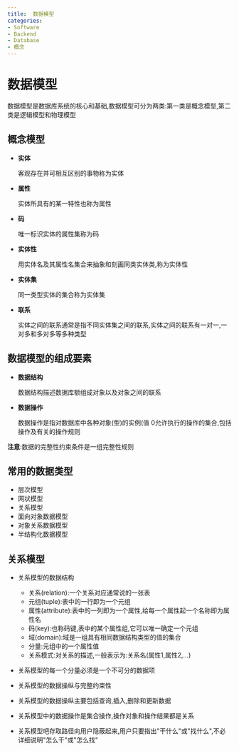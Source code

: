 ```yaml
---
title:  数据模型
categories:
- Software
- Backend
- Database
- 概念
---
```

#  数据模型

数据模型是数据库系统的核心和基础,数据模型可分为两类:第一类是概念模型,第二类是逻辑模型和物理模型

## 概念模型

- **实体**

    客观存在并可相互区别的事物称为实体

- **属性**

    实体所具有的某一特性也称为属性

- **码**

    唯一标识实体的属性集称为码

- **实体性**

    用实体名及其属性名集合来抽象和刻画同类实体类,称为实体性

- **实体集**

    同一类型实体的集合称为实体集

- **联系**

    实体之间的联系通常是指不同实体集之间的联系,实体之间的联系有一对一,一对多和多对多等多种类型

## 数据模型的组成要素

- **数据结构**

    数据结构描述数据库额组成对象以及对象之间的联系

- **数据操作**

    数据操作是指对数据库中各种对象(型)的实例(值 0允许执行的操作的集合,包括操作及有关的操作规则

**注意**:数据的完整性约束条件是一组完整性规则

## 常用的数据类型

- 层次模型
- 网状模型
- 关系模型
- 面向对象数据模型
- 对象关系数据模型
- 半结构化数据模型

##  关系模型

- 关系模型的数据结构
    - 关系(relation):一个关系对应通常说的一张表
    - 元组(tuple):表中的一行即为一个元组
    - 属性(attribute):表中的一列即为一个属性,给每一个属性起一个名称即为属性名
    - 码(key):也称码键,表中的某个属性组,它可以唯一确定一个元组
    - 域(domain):域是一组具有相同数据结构类型的值的集合
    - 分量:元组中的一个属性值
    - 关系模式:对关系的描述,一般表示为:关系名(属性1,属性2,...)

- 关系模型的每一个分量必须是一个不可分的数据项
- 关系模型的数据操纵与完整约束性
- 关系模型的数据操纵主要包括查询,插入,删除和更新数据
- 关系模型中的数据操作是集合操作,操作对象和操作结果都是关系
- 关系模型吧存取路径向用户隐蔽起来,用户只要指出"干什么"或"找什么",不必详细说明"怎么干"或"怎么找"